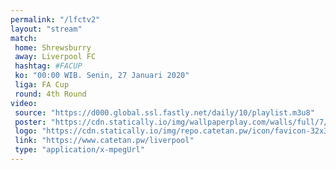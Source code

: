 ```yaml
---
permalink: "/lfctv2"
layout: "stream"
match:
 home: Shrewsburry
 away: Liverpool FC
 hashtag: #FACUP
 ko: "00:00 WIB. Senin, 27 Januari 2020"
 liga: FA Cup
 round: 4th Round
video:
 source: "https://d000.global.ssl.fastly.net/daily/10/playlist.m3u8"
 poster: "https://cdn.statically.io/img/wallpaperplay.com/walls/full/7/1/1/324254.jpg?w=720&quality=60&format=webp"
 logo: "https://cdn.statically.io/img/repo.catetan.pw/icon/favicon-32x32.png"
 link: "https://www.catetan.pw/liverpool"
 type: "application/x-mpegUrl"
---
```

